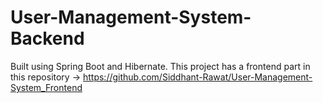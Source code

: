 # User-Management-System-Backend

Built using Spring Boot and Hibernate. This project has a frontend part in this repository -> https://github.com/Siddhant-Rawat/User-Management-System_Frontend
